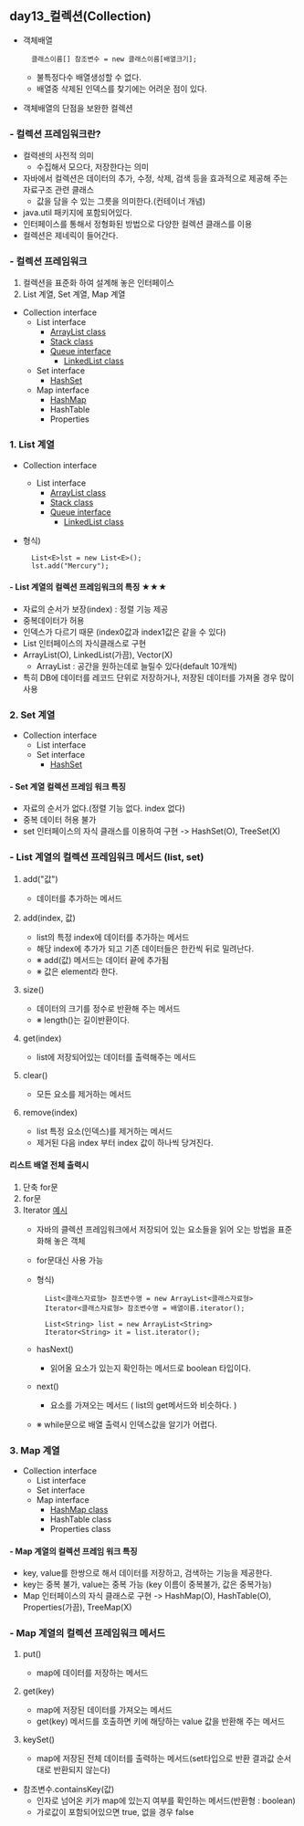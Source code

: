 ## day13_컬렉션(Collection)

- 객체배열 
    
        클래스이름[] 참조변수 = new 클래스이름[배열크기];

    - 불특정다수 배열생성할 수 없다.
    - 배열중 삭제된 인덱스를 찾기에는 어려운 점이 있다.

- 객체배열의 단점을 보완한 컬렉션

 ### - 컬렉션 프레임워크란?
- 컬력센의 사전적 의미 
    - 수집해서 모으다, 저장한다는 의미
- 자바에서 컬렉션은 데이터의 추가, 수정, 삭제, 검색 등을 효과적으로 제공해 주는 자료구조 관련 클래스
	 - 값을 담을 수 있는 그릇을 의미한다.(컨테이너 개념)
- java.util 패키지에 포함되어있다.
- 인터페이스를 통해서 정형화된 방법으로 다양한 컬렉션 클래스를 이용
- 컬렉션은 제네릭이 들어간다.

### - 컬렉션 프레임워크 
1. 컬렉션을 표준화 하여 설계해 놓은 인터페이스
2. List 계열, Set 계열, Map 계열

- Collection interface
    - List interface
        - [ArrayList class](https://github.com/hyeah0/SmartWeb_Contents_WebApplication_developer_class/blob/main/1_Java/day13_%EC%BB%AC%EB%A0%89%EC%85%98(Collection)_1_List_1_ArrayList.md)
        - [Stack class](https://github.com/hyeah0/SmartWeb_Contents_WebApplication_developer_class/blob/main/1_Java/day13_%EC%BB%AC%EB%A0%89%EC%85%98(Collection)_1_List_3_Stack.md)
        - [Queue interface](https://github.com/hyeah0/SmartWeb_Contents_WebApplication_developer_class/blob/main/1_Java/day13_%EC%BB%AC%EB%A0%89%EC%85%98(Collection)_1_List_4_Queue.md)
            - [LinkedList class](https://github.com/hyeah0/SmartWeb_Contents_WebApplication_developer_class/blob/main/1_Java/day13_%EC%BB%AC%EB%A0%89%EC%85%98(Collection)_1_List_2_LinkedList.md)
    - Set interface
        - [HashSet](https://github.com/hyeah0/SmartWeb_Contents_WebApplication_developer_class/blob/main/1_Java/day13_%EC%BB%AC%EB%A0%89%EC%85%98(Collection)_2_Set_1_hashSet.md)
    - Map interface
        - [HashMap](https://github.com/hyeah0/SmartWeb_Contents_WebApplication_developer_class/blob/main/1_Java/day13_%EC%BB%AC%EB%A0%89%EC%85%98(Collection)_3_Map_1_HashMap.md)
        - HashTable
        - Properties

### 1. List 계열
- Collection interface
    - List interface
        - [ArrayList class](https://github.com/hyeah0/SmartWeb_Contents_WebApplication_developer_class/blob/main/1_Java/day13_%EC%BB%AC%EB%A0%89%EC%85%98(Collection)_1_List_1_ArrayList.md)
        - [Stack class](https://github.com/hyeah0/SmartWeb_Contents_WebApplication_developer_class/blob/main/1_Java/day13_%EC%BB%AC%EB%A0%89%EC%85%98(Collection)_1_List_3_Stack.md)
        - [Queue interface](https://github.com/hyeah0/SmartWeb_Contents_WebApplication_developer_class/blob/main/1_Java/day13_%EC%BB%AC%EB%A0%89%EC%85%98(Collection)_1_List_4_Queue.md)
            - [LinkedList class](https://github.com/hyeah0/SmartWeb_Contents_WebApplication_developer_class/blob/main/1_Java/day13_%EC%BB%AC%EB%A0%89%EC%85%98(Collection)_1_List_2_LinkedList.md)

- 형식)

  		List<E>lst = new List<E>();
 		lst.add("Mercury");
        
#### - List 계열의 컬렉션 프레임워크의 특징 ★★★
- 자료의 순서가 보장(index) : 정렬 기능 제공
- 중복데이터가 허용 
- 인덱스가 다르기 때문 (index0값과 index1값은 같을 수 있다)
- List 인터페이스의 자식클래스로 구현
- ArrayList(O), LinkedList(가끔), Vector(X)
    - ArrayList : 공간을 원하는데로 늘릴수 있다(default 10개씩)
- 특히 DB에 데이터를 레코드 단위로 저장하거나, 저장된 데이터를 가져올 경우 많이 사용

### 2. Set 계열
- Collection interface
    - List interface
    - Set interface
        - [HashSet](https://github.com/hyeah0/SmartWeb_Contents_WebApplication_developer_class/blob/main/1_Java/day13_%EC%BB%AC%EB%A0%89%EC%85%98(Collection)_2_Set_1_hashSet.md)

#### - Set 계열 컬렉션 프레임 워크 특징
- 자료의 순서가 없다.(정렬 기능 없다. index 없다)
- 중복 데이터 허용 불가
- set 인터페이스의 자식 클래스를 이용하여 구현
-> HashSet(O), TreeSet(X)

### - List 계열의 컬렉션 프레임워크 메서드 (list, set)
1. add("값") 
    - 데이터를 추가하는 메서드

2. add(index, 값) 
    - list의 특정 index에 데이터를 추가하는 메서드
    - 해당 index에 추가가 되고 기존 데이터들은 한칸씩 뒤로 밀려난다.
    - ※ add(값) 메서드는 데이터 끝에 추가됨
    - ※ 값은 element라 한다.

3. size() 
    - 데이터의 크기를 정수로 반환해 주는 메서드
    - ※ length()는 길이반환이다.

4. get(index) 
    - list에 저장되어있는 데이터를 출력해주는 메서드

5. clear() 
    - 모든 요소를 제거하는 메서드

6. remove(index) 
    - list 특정 요소(인덱스)를 제거하는 메서드
    - 제거된 다음 index 부터 index 값이 하나씩 당겨진다.	

#### 리스트 배열 전체 출력시
1. 단축 for문 
2. for문
3. Iterator [예시](https://github.com/hyeah0/SmartWeb_Contents_WebApplication_developer_class/blob/main/1_Java/day13_%EC%BB%AC%EB%A0%89%EC%85%98(Collection)_1_List_1_ArrayList.md)
    - 자바의 클렉션 프레임워크에서 저장되어 있는 요소들을 읽어 오는 방법을 표준화해 놓은 객체
    - for문대신 사용 가능
    - 형식)

            List<클래스자료형> 참조변수명 = new ArrayList<클래스자료형>
            Iterator<클래스자료형> 참조변수명 = 배열이름.iterator(); 
        
            List<String> list = new ArrayList<String>
            Iterator<String> it = list.iterator();

    - hasNext() 
        - 읽어올 요소가 있는지 확인하는 메서드로 boolean 타입이다.

    - next() 	 
        - 요소를 가져오는 메서드 ( list의 get메서드와 비슷하다. )

    - ※ while문으로 배열 출력시 인덱스값을 알기가 어렵다.


### 3. Map 계열

- Collection interface
    - List interface
    - Set interface
    - Map interface
        - [HashMap class](https://github.com/hyeah0/SmartWeb_Contents_WebApplication_developer_class/blob/main/1_Java/day13_%EC%BB%AC%EB%A0%89%EC%85%98(Collection)_3_Map_1_HashMap.md)
        - HashTable class 
        - Properties class

#### - Map 계열의 컬렉션 프레임 워크 특징
- key, value를 한쌍으로 해서 데이터를 저장하고, 검색하는 기능을 제공한다.
- key는 중복 불가, value는 중복 가능 (key 이름이 중복불가, 값은 중복가능)
- Map 인터페이스의 자식 클래스로 구현 
	-> HashMap(O), HashTable(O), Properties(가끔), TreeMap(X)

### - Map 계열의 컬렉션 프레임워크 메서드 
1. put() 
    - map에 데이터를 저장하는 메서드

2. get(key) 
    - map에 저장된 데이터를 가져오는 메서드
    - get(key) 메서드를 호출하면 키에 해당하는 value 값을 반환해 주는 메서드

3. keySet() 
    - map에 저장된 전체 데이터를 출력하는 메서드(set타입으로 반환 결과값 순서대로 반환되지 않는다)

- 참조변수.containsKey(값) 
    - 인자로 넘어온 키가 map에 있는지 여부를 확인하는 메서드(반환형 : boolean)
    - 가로값이 포함되어있으면 true, 없을 경우 false 
